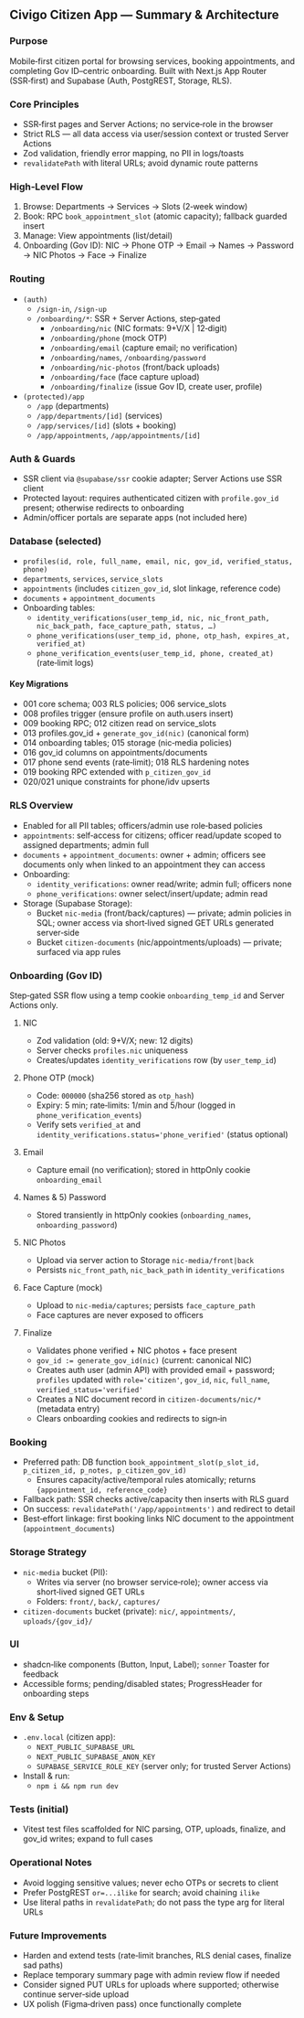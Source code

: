 ## Civigo Citizen App — Summary & Architecture

### Purpose

Mobile‑first citizen portal for browsing services, booking appointments, and completing Gov ID–centric onboarding. Built with Next.js App Router (SSR‑first) and Supabase (Auth, PostgREST, Storage, RLS).

### Core Principles

- SSR‑first pages and Server Actions; no service‑role in the browser
- Strict RLS — all data access via user/session context or trusted Server Actions
- Zod validation, friendly error mapping, no PII in logs/toasts
- `revalidatePath` with literal URLs; avoid dynamic route patterns

### High‑Level Flow

1. Browse: Departments → Services → Slots (2‑week window)
2. Book: RPC `book_appointment_slot` (atomic capacity); fallback guarded insert
3. Manage: View appointments (list/detail)
4. Onboarding (Gov ID): NIC → Phone OTP → Email → Names → Password → NIC Photos → Face → Finalize

### Routing

- `(auth)`
  - `/sign-in`, `/sign-up`
  - `/onboarding/*`: SSR + Server Actions, step‑gated
    - `/onboarding/nic` (NIC formats: 9+V/X | 12‑digit)
    - `/onboarding/phone` (mock OTP)
    - `/onboarding/email` (capture email; no verification)
    - `/onboarding/names`, `/onboarding/password`
    - `/onboarding/nic-photos` (front/back uploads)
    - `/onboarding/face` (face capture upload)
    - `/onboarding/finalize` (issue Gov ID, create user, profile)
- `(protected)/app`
  - `/app` (departments)
  - `/app/departments/[id]` (services)
  - `/app/services/[id]` (slots + booking)
  - `/app/appointments`, `/app/appointments/[id]`

### Auth & Guards

- SSR client via `@supabase/ssr` cookie adapter; Server Actions use SSR client
- Protected layout: requires authenticated citizen with `profile.gov_id` present; otherwise redirects to onboarding
- Admin/officer portals are separate apps (not included here)

### Database (selected)

- `profiles(id, role, full_name, email, nic, gov_id, verified_status, phone)`
- `departments`, `services`, `service_slots`
- `appointments` (includes `citizen_gov_id`, slot linkage, reference code)
- `documents` + `appointment_documents`
- Onboarding tables:
  - `identity_verifications(user_temp_id, nic, nic_front_path, nic_back_path, face_capture_path, status, …)`
  - `phone_verifications(user_temp_id, phone, otp_hash, expires_at, verified_at)`
  - `phone_verification_events(user_temp_id, phone, created_at)` (rate‑limit logs)

#### Key Migrations

- 001 core schema; 003 RLS policies; 006 service_slots
- 008 profiles trigger (ensure profile on auth.users insert)
- 009 booking RPC; 012 citizen read on service_slots
- 013 profiles.gov_id + `generate_gov_id(nic)` (canonical form)
- 014 onboarding tables; 015 storage (nic‑media policies)
- 016 gov_id columns on appointments/documents
- 017 phone send events (rate‑limit); 018 RLS hardening notes
- 019 booking RPC extended with `p_citizen_gov_id`
- 020/021 unique constraints for phone/idv upserts

### RLS Overview

- Enabled for all PII tables; officers/admin use role‑based policies
- `appointments`: self‑access for citizens; officer read/update scoped to assigned departments; admin full
- `documents` + `appointment_documents`: owner + admin; officers see documents only when linked to an appointment they can access
- Onboarding:
  - `identity_verifications`: owner read/write; admin full; officers none
  - `phone_verifications`: owner select/insert/update; admin read
- Storage (Supabase Storage):
  - Bucket `nic-media` (front/back/captures) — private; admin policies in SQL; owner access via short‑lived signed GET URLs generated server‑side
  - Bucket `citizen-documents` (nic/appointments/uploads) — private; surfaced via app rules

### Onboarding (Gov ID)

Step‑gated SSR flow using a temp cookie `onboarding_temp_id` and Server Actions only.

1. NIC

   - Zod validation (old: 9+V/X; new: 12 digits)
   - Server checks `profiles.nic` uniqueness
   - Creates/updates `identity_verifications` row (by `user_temp_id`)

2. Phone OTP (mock)

   - Code: `000000` (sha256 stored as `otp_hash`)
   - Expiry: 5 min; rate‑limits: 1/min and 5/hour (logged in `phone_verification_events`)
   - Verify sets `verified_at` and `identity_verifications.status='phone_verified'` (status optional)

3. Email

   - Capture email (no verification); stored in httpOnly cookie `onboarding_email`

4. Names & 5) Password

   - Stored transiently in httpOnly cookies (`onboarding_names`, `onboarding_password`)

5. NIC Photos

   - Upload via server action to Storage `nic-media/front|back`
   - Persists `nic_front_path`, `nic_back_path` in `identity_verifications`

6. Face Capture (mock)

   - Upload to `nic-media/captures`; persists `face_capture_path`
   - Face captures are never exposed to officers

7. Finalize
   - Validates phone verified + NIC photos + face present
   - `gov_id := generate_gov_id(nic)` (current: canonical NIC)
   - Creates auth user (admin API) with provided email + password; `profiles` updated with `role='citizen'`, `gov_id`, `nic`, `full_name`, `verified_status='verified'`
   - Creates a NIC document record in `citizen-documents/nic/*` (metadata entry)
   - Clears onboarding cookies and redirects to sign‑in

### Booking

- Preferred path: DB function `book_appointment_slot(p_slot_id, p_citizen_id, p_notes, p_citizen_gov_id)`
  - Ensures capacity/active/temporal rules atomically; returns `{appointment_id, reference_code}`
- Fallback path: SSR checks active/capacity then inserts with RLS guard
- On success: `revalidatePath('/app/appointments')` and redirect to detail
- Best‑effort linkage: first booking links NIC document to the appointment (`appointment_documents`)

### Storage Strategy

- `nic-media` bucket (PII):
  - Writes via server (no browser service‑role); owner access via short‑lived signed GET URLs
  - Folders: `front/`, `back/`, `captures/`
- `citizen-documents` bucket (private): `nic/`, `appointments/`, `uploads/{gov_id}/`

### UI

- shadcn‑like components (Button, Input, Label); `sonner` Toaster for feedback
- Accessible forms; pending/disabled states; ProgressHeader for onboarding steps

### Env & Setup

- `.env.local` (citizen app):
  - `NEXT_PUBLIC_SUPABASE_URL`
  - `NEXT_PUBLIC_SUPABASE_ANON_KEY`
  - `SUPABASE_SERVICE_ROLE_KEY` (server only; for trusted Server Actions)
- Install & run:
  - `npm i && npm run dev`

### Tests (initial)

- Vitest test files scaffolded for NIC parsing, OTP, uploads, finalize, and gov_id writes; expand to full cases

### Operational Notes

- Avoid logging sensitive values; never echo OTPs or secrets to client
- Prefer PostgREST `or=...ilike` for search; avoid chaining `ilike`
- Use literal paths in `revalidatePath`; do not pass the type arg for literal URLs

### Future Improvements

- Harden and extend tests (rate‑limit branches, RLS denial cases, finalize sad paths)
- Replace temporary summary page with admin review flow if needed
- Consider signed PUT URLs for uploads where supported; otherwise continue server‑side upload
- UX polish (Figma‑driven pass) once functionally complete

